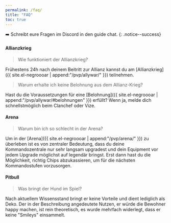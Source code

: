 ```yaml
---
permalink: /faq/
title: "FAQ"
toc: true
---
```


:arrow_right: Schreibt eure Fragen im Discord in den guide chat.
{: .notice--success}


#### Allianzkrieg

> Wie funktioniert der Allianzkrieg?

Frühestens 24h nach deinem Beitritt zur Allianz kannst du am [Allianzkrieg]({{ site.el-negroooar | append:"/pvp/allywar/" }}) teilnehmen.

> Warum erhalte ich keine Belohnung aus dem Allianz-Krieg?

Hast du die Voraussetzungen für eine [Belohnung]({{ site.el-negroooar | append:"/pvp/allywar/#belohnungen" }}) erfüllt? Wenn ja, melde dich schnellstmöglich beim Clanchef oder Vize.


#### Arena

> Warum bin ich so schlecht in der Arena?

Um in der [Arena]({{ site.el-negroooar | append:"/pvp/arena/" }}) zu überleben ist es von zentraler Bedeutung, dass du deine Kommandozentrale nur sehr langsam upgradest und dein Equipment vor jedem Upgrade möglichst auf legendär bringst. Erst dann hast du die Möglichkeit, richtig Chips abzukassieren, um für die nächsten Kommandostufen vorzusorgen.


#### Pitbull

> Was bringt der Hund im Spiel?

Nach aktuellem Wissensstand bringt er keine Vorteile und dient lediglich als Deko. Der in der Beschreibung angedeutete Nutzen, er würde die Bewohner happy machen, ist rein theoretisch, es wurde mehrfach widerlegt, dass er keine "Smileys" einsammelt.

